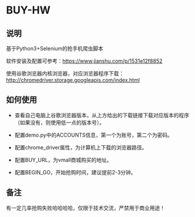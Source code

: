 # BUY-HW

## 说明
基于Python3+Selenium的抢手机爬虫脚本

软件安装及配置可参考：https://www.jianshu.com/p/1531e12f8852

使用谷歌浏览器内核浏览器，对应浏览器程序下载：http://chromedriver.storage.googleapis.com/index.html

## 如何使用
- 查看自己电脑上谷歌浏览器版本，从上方给出的下载链接下载对应版本的程序（如果没有，则使用低一点的版本号）。

- 配置demo.py中的ACCOUNTS信息，第一个为账号，第二个为密码。

- 配置chrome_driver属性，为计算机上下载的浏览器路径。

- 配置BUY_URL，为vmall商城购买的地址。

- 配置BEGIN_GO，开始抢购时间，建议提前2-3分钟。

## 备注
有一定几率抢购失败哈哈哈哈，仅限于技术交流，严禁用于商业用途！
